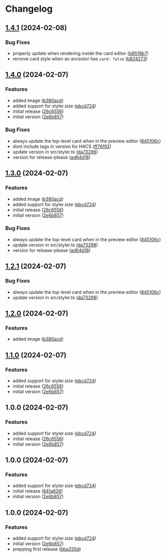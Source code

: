 # Changelog

## [1.4.1](https://github.com/folke/lovelace-styler/compare/v1.4.0...v1.4.1) (2024-02-08)


### Bug Fixes

* properly update when rendering inside the card editor ([b9519b7](https://github.com/folke/lovelace-styler/commit/b9519b7032d649356cccfc9733a926bc01601186))
* remove card style when an ancestor has `card: false` ([b824273](https://github.com/folke/lovelace-styler/commit/b8242731c6ce36cb993e11206715276292b9403d))

## [1.4.0](https://github.com/folke/lovelace-styler/compare/v1.3.0...v1.4.0) (2024-02-07)


### Features

* added image ([b380acd](https://github.com/folke/lovelace-styler/commit/b380acdef3c0e16a4dbebb2fcc70769798893c62))
* added support for styler.size ([ebcd724](https://github.com/folke/lovelace-styler/commit/ebcd72488eca3bd8371de491720f38a41890dee5))
* initial release ([26c6556](https://github.com/folke/lovelace-styler/commit/26c65562b30546455a8b5ec7ab78dce771bbfdfe))
* initial version ([2e6b857](https://github.com/folke/lovelace-styler/commit/2e6b857cba288d1c0c389954ceff684a80e13ef1))


### Bug Fixes

* always update the top-level card when in the preview editor ([845106c](https://github.com/folke/lovelace-styler/commit/845106cdb62855ab74a5cfebfa13d00e7262b70d))
* dont include tags in version for HACS ([ff76f92](https://github.com/folke/lovelace-styler/commit/ff76f9251b2ef4af7db58115076df62a4a24e08c))
* update version in src/styler.ts ([da73298](https://github.com/folke/lovelace-styler/commit/da732988173f1c78630ba914d96852745d3106c6))
* version for release-please ([ad64d18](https://github.com/folke/lovelace-styler/commit/ad64d18cb85eef1d915f747c2f4b65cfde7d77f6))

## [1.3.0](https://github.com/folke/lovelace-styler/compare/styler-v1.2.1...styler-v1.3.0) (2024-02-07)


### Features

* added image ([b380acd](https://github.com/folke/lovelace-styler/commit/b380acdef3c0e16a4dbebb2fcc70769798893c62))
* added support for styler.size ([ebcd724](https://github.com/folke/lovelace-styler/commit/ebcd72488eca3bd8371de491720f38a41890dee5))
* initial release ([26c6556](https://github.com/folke/lovelace-styler/commit/26c65562b30546455a8b5ec7ab78dce771bbfdfe))
* initial version ([2e6b857](https://github.com/folke/lovelace-styler/commit/2e6b857cba288d1c0c389954ceff684a80e13ef1))


### Bug Fixes

* always update the top-level card when in the preview editor ([845106c](https://github.com/folke/lovelace-styler/commit/845106cdb62855ab74a5cfebfa13d00e7262b70d))
* update version in src/styler.ts ([da73298](https://github.com/folke/lovelace-styler/commit/da732988173f1c78630ba914d96852745d3106c6))
* version for release-please ([ad64d18](https://github.com/folke/lovelace-styler/commit/ad64d18cb85eef1d915f747c2f4b65cfde7d77f6))

## [1.2.1](https://github.com/folke/lovelace-styler/compare/v1.2.0...v1.2.1) (2024-02-07)


### Bug Fixes

* always update the top-level card when in the preview editor ([845106c](https://github.com/folke/lovelace-styler/commit/845106cdb62855ab74a5cfebfa13d00e7262b70d))
* update version in src/styler.ts ([da73298](https://github.com/folke/lovelace-styler/commit/da732988173f1c78630ba914d96852745d3106c6))

## [1.2.0](https://github.com/folke/lovelace-styler/compare/v1.1.0...v1.2.0) (2024-02-07)


### Features

* added image ([b380acd](https://github.com/folke/lovelace-styler/commit/b380acdef3c0e16a4dbebb2fcc70769798893c62))

## [1.1.0](https://github.com/folke/lovelace-styler/compare/v1.0.0...v1.1.0) (2024-02-07)


### Features

* added support for styler.size ([ebcd724](https://github.com/folke/lovelace-styler/commit/ebcd72488eca3bd8371de491720f38a41890dee5))
* initial release ([26c6556](https://github.com/folke/lovelace-styler/commit/26c65562b30546455a8b5ec7ab78dce771bbfdfe))
* initial version ([2e6b857](https://github.com/folke/lovelace-styler/commit/2e6b857cba288d1c0c389954ceff684a80e13ef1))

## 1.0.0 (2024-02-07)


### Features

* added support for styler.size ([ebcd724](https://github.com/folke/lovelace-styler/commit/ebcd72488eca3bd8371de491720f38a41890dee5))
* initial release ([26c6556](https://github.com/folke/lovelace-styler/commit/26c65562b30546455a8b5ec7ab78dce771bbfdfe))
* initial version ([2e6b857](https://github.com/folke/lovelace-styler/commit/2e6b857cba288d1c0c389954ceff684a80e13ef1))

## 1.0.0 (2024-02-07)


### Features

* added support for styler.size ([ebcd724](https://github.com/folke/lovelace-styler/commit/ebcd72488eca3bd8371de491720f38a41890dee5))
* initial release ([841a626](https://github.com/folke/lovelace-styler/commit/841a626512ff20ceb4f0679e7365e60dcd110889))
* initial version ([2e6b857](https://github.com/folke/lovelace-styler/commit/2e6b857cba288d1c0c389954ceff684a80e13ef1))

## 1.0.0 (2024-02-07)


### Features

* added support for styler.size ([ebcd724](https://github.com/folke/lovelace-styler/commit/ebcd72488eca3bd8371de491720f38a41890dee5))
* initial version ([2e6b857](https://github.com/folke/lovelace-styler/commit/2e6b857cba288d1c0c389954ceff684a80e13ef1))
* prepping first release ([bba335d](https://github.com/folke/lovelace-styler/commit/bba335d1ae4f90104ac3246fa5c27c9dd482d5e6))

